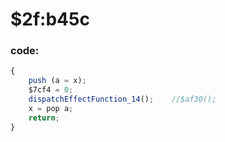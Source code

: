 ﻿
# $2f:b45c 

### code:
```js
{
	push (a = x);
	$7cf4 = 0;
	dispatchEffectFunction_14();	//$af30();
	x = pop a;
	return;
}
```


